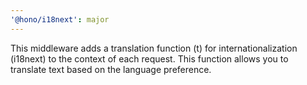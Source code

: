 ```yaml
---
'@hono/i18next': major
---
```


This middleware adds a translation function (t) for internationalization (i18next) to the context of each request. This function allows you to translate text based on the language preference.
